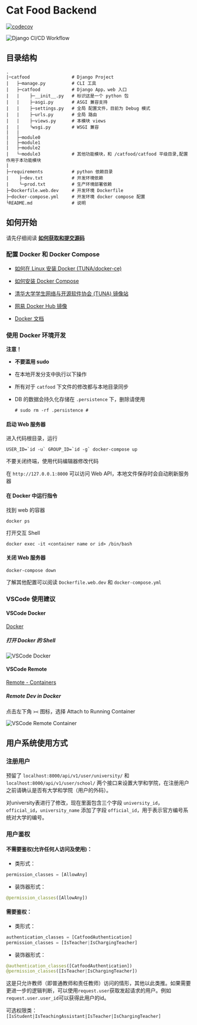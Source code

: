 # Cat Food Backend

[![codecov](https://codecov.io/gh/TJCatFood/backend/branch/main/graph/badge.svg?token=C1YPF6SH0G)](https://codecov.io/gh/TJCatFood/backend/)

![Django CI/CD Workflow](https://github.com/TJCatFood/backend/workflows/Django%20CI/CD%20Workflow/badge.svg)

## 目录结构

```
.
|─catfood                # Django Project
|   ├─manage.py          # CLI 工具
|   ├─catfood            # Django App，web 入口
|   |    ├─__init__.py   # 标识这是一个 python 包
|   |    ├─asgi.py       # ASGI 兼容支持
|   |    ├─settings.py   # 全局 配置文件，目前为 Debug 模式
|   |    ├─urls.py       # 全局 路由
|   |    ├─views.py      # 本模块 views
|   |    └wsgi.py        # WSGI 兼容
|   |
|   ├─module0
|   ├─module1
|   ├─module2
|   └─module3            # 其他功能模块，和 /catfood/catfood 平级目录,配置作用于本功能模块
|                                                  
├─requirements           # python 依赖目录
|    ├─dev.txt           # 开发环境依赖
|    └─prod.txt          # 生产环境部署依赖
├─Dockerfile.web.dev     # 开发环境 Dockerfile
├─docker-compose.yml     # 开发环境 docker compose 配置
└README.md               # 说明
```

## 如何开始

请先仔细阅读 [**如何获取和提交源码**](https://github.com/TJCatFood/README)

### 配置 Docker 和 Docker Compose

- [如何在 Linux 安装 Docker (TUNA/docker-ce)](https://mirrors.tuna.tsinghua.edu.cn/help/docker-ce/)

- [如何安装 Docker Compose](https://docs.docker.com/compose/install/)

- [清华大学学生网络与开源软件协会 (TUNA) 镜像站](https://mirrors.tuna.tsinghua.edu.cn/)

- [网易 Docker Hub 镜像](https://hub-mirror.c.163.com/)

- [Docker 文档](https://docs.docker.com/)


### 使用 Docker 环境开发

**注意！**
- **不要滥用 sudo**
- 在本地开发分支中执行以下操作
- 所有对于 `catfood` 下文件的修改都与本地目录同步
- DB 的数据会持久化存储在 `.persistence` 下，删除请使用

    ```
    # sudo rm -rf .persistence #
    ```
#### 启动 Web 服务器

进入代码根目录，运行

```
USER_ID=`id -u` GROUP_ID=`id -g` docker-compose up
```

不要关闭终端，使用代码编辑器修改代码

在 `http://127.0.0.1:8000` 可以访问 Web API，本地文件保存时会自动刷新服务器

#### 在 Docker 中运行指令

找到 web 的容器

```
docker ps
```

打开交互 Shell

```
docker exec -it <container name or id> /bin/bash 
```

#### 关闭 Web 服务器

```
docker-compose down
```

了解其他配置可以阅读 `Dockerfile.web.dev` 和 `docker-compose.yml`

### VSCode 使用建议

#### VSCode Docker

[Docker](https://marketplace.visualstudio.com/items?itemName=ms-azuretools.vscode-docker)

##### 打开 Docker 的 Shell

![VSCode Docker](./image/vscode-docker.png)

#### VSCode Remote

[Remote - Containers](https://marketplace.visualstudio.com/items?itemName=ms-vscode-remote.remote-containers)

##### Remote Dev in Docker

点击左下角 `><` 图标，选择 Attach to Running Container

![VSCode Remote Container](./image/vscode-remote-container.png)

## 用户系统使用方式

### 注册用户

预留了 `localhost:8000/api/v1/user/university/` 和 `localhost:8000/api/v1/user/school/` 两个接口来设置大学和学院，在注册用户之前请确认是否有大学和学院（用户的外码）。

对university表进行了修改，现在里面包含三个字段 `university_id`，`official_id`，`university_name` 添加了字段 `official_id`，用于表示官方编号系统对大学的编号。

### 用户鉴权

#### 不需要鉴权(允许任何人访问及使用)：

 - 类形式：

```python
permission_classes = [AllowAny]
```

 - 装饰器形式：

```python
@permission_classes([AllowAny])
```

#### 需要鉴权：

 - 类形式：

```python
authentication_classes = [CatfoodAuthentication]
permission_classes = [IsTeacher|IsChargingTeacher]
```

 - 装饰器形式：

```python
@authentication_classes([CatfoodAuthentication])
@permission_classes([IsTeacher|IsChargingTeacher])
```

这是只允许教师（即普通教师和责任教师）访问的情形，其他以此类推。如果需要更进一步的逻辑判断，可以使用`request.user`获取发起请求的用户。例如`request.user.user_id`可以获得此用户的id。

可选权限类：`[IsStudent|IsTeachingAssistant|IsTeacher|IsChargingTeacher]`